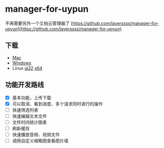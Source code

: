 manager-for-uypun
=====

不再需要另外一个又拍云管理器了 [https://github.com/layerssss/manager-for-upyun](https://github.com/layerssss/manager-for-upyun)

下载
------

* [Mac](http://micyin.b0.upaiyun.com/manager-for-upyun-0.0.0/manager-for-upyun-osx.zip)
* [Windows](http://micyin.b0.upaiyun.com/manager-for-upyun-0.0.0/manager-for-upyun-win32.zip)
* Linux [ia32](http://micyin.b0.upaiyun.com/manager-for-upyun-0.0.0/manager-for-upyun-linux-ia32.zip) [x64](http://micyin.b0.upaiyun.com/manager-for-upyun-0.0.0/manager-for-upyun-linux-x64.zip)

功能开发路线
------

- [x] 基本功能，上传下载
- [x] 可以取消、看到进度、多个请求同时进行的操作
- [ ] 快速筛选列表
- [ ] 快速编辑文本文件
- [ ] 文件时间统计图表
- [ ] 刷新缓存
- [ ] 快速播放音频、视频文件
- [ ] 调用自定义缩略图查看图片墙
